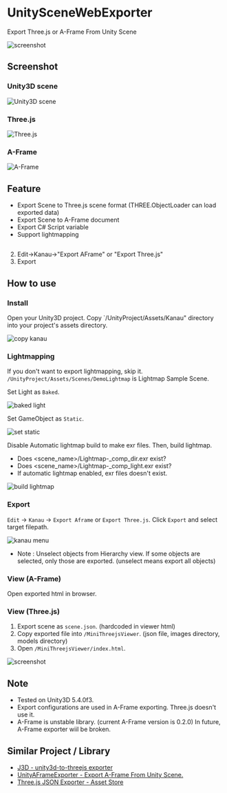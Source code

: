 # UnitySceneWebExporter
Export Three.js or A-Frame From Unity Scene

![screenshot](https://raw.githubusercontent.com/if1live/unity-scene-web-exporter/master/document/manual-mini-threejs-viewer.jpg)

## Screenshot
### Unity3D scene
![Unity3D scene](https://raw.githubusercontent.com/if1live/unity-scene-web-exporter/master/document/sample-scene-unity.jpg)

### Three.js
![Three.js](https://raw.githubusercontent.com/if1live/unity-scene-web-exporter/master/document/sample-scene-threejs.jpg)

### A-Frame
![A-Frame](https://raw.githubusercontent.com/if1live/unity-scene-web-exporter/master/document/sample-scene-aframe.jpg)

## Feature
* Export Scene to Three.js scene format (THREE.ObjectLoader can load exported data)
* Export Scene to A-Frame document
* Export C# Script variable
* Support lightmapping

## 
2. Edit->Kanau->"Export AFrame" or "Export Three.js"
3. Export


## How to use
### Install
Open your Unity3D project. Copy `/UnityProject/Assets/Kanau" directory into your project's assets directory.

![copy kanau](https://raw.githubusercontent.com/if1live/unity-scene-web-exporter/master/document/manual-copy-kanau.png)

### Lightmapping
If you don't want to export lightmapping, skip it.
`/UnityProject/Assets/Scenes/DemoLightmap` is Lightmap Sample Scene.

Set Light as `Baked`.

![baked light](https://raw.githubusercontent.com/if1live/unity-scene-web-exporter/master/document/manual-light-baked.png)

Set GameObject as `Static`.

![set static](https://raw.githubusercontent.com/if1live/unity-scene-web-exporter/master/document/manual-set-static.png)

Disable Automatic lightmap build to make exr files. Then, build lightmap.

* Does <scene_name>/Lightmap-<num>_comp_dir.exr exist?
* Does <scene_name>/Lightmap-<num>_comp_light.exr exist?
* If automatic lightmap enabled, exr files doesn't exist.

![build lightmap](https://raw.githubusercontent.com/if1live/unity-scene-web-exporter/master/document/manual-build-lightmap.png)

### Export
`Edit` -> `Kanau` -> `Export Aframe` or `Export Three.js`. Click `Export` and select target filepath.

![kanau menu](https://raw.githubusercontent.com/if1live/unity-scene-web-exporter/master/document/manual-kanau-menu.jpg)

* Note : Unselect objects from Hierarchy view. If some objects are selected, only those are exported. (unselect means export all objects)

### View (A-Frame)
Open exported html in browser. 

### View (Three.js)
1. Export scene as `scene.json`. (hardcoded in viewer html)
2. Copy exported file into `/MiniThreejsViewer`. (json file, images directory, models directory)
3. Open `/MiniThreejsViewer/index.html`.
 
![screenshot](https://raw.githubusercontent.com/if1live/unity-scene-web-exporter/master/document/manual-mini-threejs-viewer.jpg)

## Note
* Tested on Unity3D 5.4.0f3.
* Export configurations are used in A-Frame exporting. Three.js doesn't use it.
* A-Frame is unstable library. (current A-Frame version is 0.2.0) In future, A-Frame exporter wiil be broken.

## Similar Project / Library
* [J3D - unity3d-to-threejs exporter](https://github.com/drojdjou/J3D)
* [UnityAFrameExporter - Export A-Frame From Unity Scene.](https://github.com/umiyuki/UnityAFrameExporter)
* [Three.js JSON Exporter - Asset Store](https://www.assetstore.unity3d.com/en/#!/content/40550)
